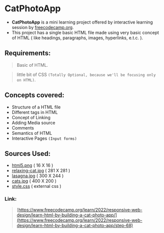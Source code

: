 # CatPhotoApp

- **CatPhotoApp** is a mini learning project offered by interactive learning session by [freecodecamp.org](https://www.freecodecamp.org/learn/).
- This project has a single basic HTML file made using very basic concept of HTML ( like headings, paragraphs, images, hyperlinks, e.t.c. ).

## Requirements: 

> Basic of HTML.

> little bit of CSS `(Totally Optional, because we'll be focusing only on HTML)`.

## Concepts covered:
 - Structure of a HTML file
 - Different tags in HTML
 - Concept of Linking
 - Adding Media source
 - Comments
 - Semantics of HTML
 - Interactive Pages `(Input forms)`

## Sources Used:
 - [html5.png](https://github.com/iamwatchdogs/FSWD_hands_on/blob/main/Front-end/HTML_CSS/Project/1.CatPhotoApp/src/html5.png) ( 16 X 16 )
 - [relaxing-cat.jpg](https://github.com/iamwatchdogs/FSWD_hands_on/blob/main/Front-end/HTML_CSS/Project/1.CatPhotoApp/src/relaxing-cat.jpg) ( 281 X 281 )
 - [lasagna.jpg](https://github.com/iamwatchdogs/FSWD_hands_on/blob/main/Front-end/HTML_CSS/Project/1.CatPhotoApp/src/lasagna.jpg) ( 300 X 244 )
 - [cats.jpg](https://github.com/iamwatchdogs/FSWD_hands_on/blob/main/Front-end/HTML_CSS/Project/1.CatPhotoApp/src/cats.jpg) ( 400 X 200 )
 - [style.css](https://github.com/iamwatchdogs/FSWD_hands_on/blob/main/Front-end/HTML_CSS/Project/1.CatPhotoApp/src/style.css) ( external css )


### Link:
> [https://www.freecodecamp.org/learn/2022/responsive-web-design/learn-html-by-building-a-cat-photo-app/](https://www.freecodecamp.org/learn/2022/responsive-web-design/learn-html-by-building-a-cat-photo-app/step-68)
